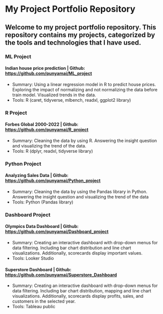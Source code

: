 # My Project Portfolio Repository
## Welcome to my project portfolio repository. This repository contains my projects, categorized by the tools and technologies that I have used.
### ML Project
#### Indian house price prediction | Github: https://github.com/punyamai/ML_project
- Summary:  Using a linear regression model in R to predict house prices. Exploring the impact of normalizing and not normalizing the data before train model. Visualized trends in the data.
- Tools: R (caret, tidyverse, mlbench, readxl, ggplot2 library)
### R Project
#### Forbes Global 2000-2022 | Github: https://github.com/punyamai/R_project
- Summary: Cleaning the data by using R. Answering the insight question and visualizing the trend of the data.
- Tools: R (dplyr, readxl, tidyverse library)
### Python Project
#### Analyzing Sales Data | Github: https://github.com/punyamai/Python_project
- Summary: Cleaning the data by using the Pandas library in Python. Answering the insight question and visualizing the trend of the data
- Tools: Python (Pandas library)
### Dashboard Project
#### Olympics Data Dashboard | Github: https://github.com/punyamai/Dashboard_project
- Summary: Creating an interactive dashboard with drop-down menus for data filtering. Including  bar chart distribution and line chart visualizations. Additionally, scorecards display important values.
- Tools: Looker Studio
#### Superstore Dashboard | Github: https://github.com/punyamai/Superstore_Dashboard
- Summary: Creating an interactive dashboard with drop-down menus for data filtering. Including  bar chart distribution, mapping and line chart visualizations. Additionally, scorecards display profits, sales, and customers in the selected year.
- Tools: Tableau public
